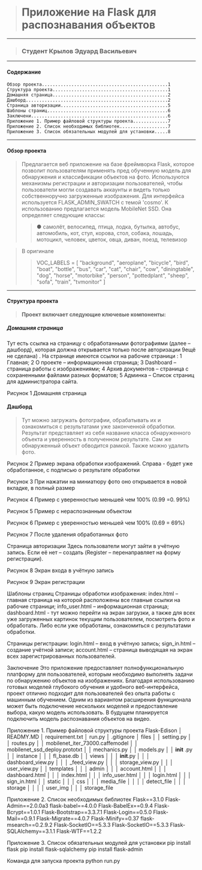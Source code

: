># Приложение на Flask для распознавания объектов
---
>### Студент Крылов Эдуард Васильевич
---
#### Содержание
    Обзор проекта...............................................1
    Структура проекта...........................................1
    Домашняя страница...........................................2
    Дашборд.....................................................2
    Страница авторизации........................................5
    Шаблоны страниц.............................................6
    Заключени...................................................6
    Приложение 1. Пример файловой структуры проекта.............7
    Приложение 2. Список необходимых библиотек..................7
    Приложение 3. Список обязательных модулей для установки.....8
---

#### Обзор проекта
> Предлагается веб приложение на базе фреймворка Flask, которое позволит пользователям применять пред обученную модель для обнаружения и классификации объектов на фото.
Используются механизмы регистрации и авторизации пользователей, чтобы пользователи могли создавать аккаунты и видеть только собственноручно загруженные изображения. Для интерфейса используется FLASK_ADMIN_SWATCH с темой 'cosmo'.
> К использованию предлагается модель MobileNet SSD. Она определяет следующие классы:
>> ●	самолёт, велосипед, птица, лодка, бутылка, автобус, автомобиль, кот, стул, корова, стол, собака, лошадь, мотоцикл, человек, цветок, овца, диван, поезд, телевизор

> В оригинале
>> VOC_LABELS = [
    "background", "aeroplane", "bicycle", "bird", "boat", "bottle",
    "bus", "car", "cat", "chair", "cow", "diningtable",
    "dog", "horse", "motorbike", "person", "pottedplant",
    "sheep", "sofa", "train", "tvmonitor"
]

---
#### Структура проекта
> __Проект включает следующие ключевые компоненты:__
##### Домашняя страница

Тут есть ссылка на страницу с обработанными фотографиями (далее – дашборд), которая должна открывается только после авторизации 9ещё не сделана)
. На странице имеются ссылки на рабочие страници :
1 Главная;
2 О проекте – информационная страница;
3 Dashboard – страница работы с изображениями;
4 Архив документов – страница с сохраненными файлами разных форматов;
5 Админка – Список страниц для администратора сайта.
 
Рисунок 1 Домашняя страница

#### Дашборд
> Тут можно загружать фотографии, обрабатывать их и ознакомиться с результатами уже законченной обработки.
Результат представляет из себя название класса обнаруженного объекта и уверенность в полученном результате.
Сам же обнаруженный объект обводится рамкой. Также можно удалить фото.
 
Рисунок 2 Пример экрана обработки изображений. Справа - будет уже обработанное, с подписью о результате обработки
 
Рисунок 3 При нажатии на миниатюру фото оно открывается в новой вкладке, в полный размер
 
Рисунок 4 Пример с уверенностью меньшей чем 100% (0.99 =0. 99%)
 
Рисунок 5 Пример с нераспознанным объектом
 
Рисунок 6 Пример с уверенностью меньшей чем 100% (0.69 = 69%)
 
Рисунок 7 После удаления обработанных фото

Страница авторизации
Здесь пользователи могут зайти в учётную запись.
Если её нет – создать (Register – перенаправляет на форму регистрации).
 
Рисунок 8 Экран входа в учётную запись
 
Рисунок 9 Экран регистрации

Шаблоны страниц
Страницы обработки изображения:
index.html – главная страница на которой расположены все главные ссылки на рабочие страници;
info_user.html – информационная страница;
dashboard.html - тут можно перейти на экран загрузки, а также для всех уже загруженных картинок текущим пользователем, посмотреть фото и обработать. Либо если уже обработаны, ознакомиться с результатами обработки.

Страницы регистрации:
login.html – вход в учётную запись;
sign_in.html – создание учётной записи;
account.html – страница выводящая на экран всех зарегистрированных пользователей.

Заключение
Это приложение предоставляет полнофункциональную платформу для пользователей, которым необходимо выполнять задачи по обнаружению объектов на изображениях. Благодаря использованию готовых моделей глубокого обучения и удобного веб-интерфейса, проект отлично подходит для пользователей без опыта работы с машинным обучением. Одним из вариантом расширения функционала может быть подключение нескольких моделей и предоставление выбора, какую модель использовать.
В будущем планируется подключить модель распознавания объектов на видео.






Приложение 1. Пример файловой структуры проекта
Flask-Edison
│   READMY.MD
│   requirement.txt
│   run.py
│   .gitignore
│   files
│   │   setting.py
│   │   routes.py
│   │   mobilenet_iter_73000.caffemodel
│   │   mobilenet_ssd_deploy.prototxt
│   │   mechanics.py
│   │   models.py
│   │   __init__ .py
│   │   instance
│   │   │   fl_base.db
│   │   views
│   │   │   __init__.py
│   │   │   dashboard_view.py
│   │   │   _feed_view.py
│   │   │   storage_view.py
│   │   │   user_view.py
│   │   templates
│   │   │   admin
│   │   │   account.html
│   │   │   dashboard.html
│   │   │   index.html
│   │   │   info_user.html
│   │   │   login.html
│   │   │   sign_in.html
│   │   static
│   │   │   css
│   │   │   media_file
│   │   │   │   detect_file
│   │   │   storage
│   │   │   │   user_img
│   │   │   storage_file

Приложение 2. Список необходимых библиотек
Flask==3.1.0
Flask-Admin==2.0.0a3
flask-babel==4.0.0
Flask-BabelEx==0.9.4
Flask-Bcrypt==1.0.1
Flask-Bootstrap==3.3.7.1
Flask-Login==0.5.0
Flask-Mail==0.9.1
Flask-Migrate==4.0.7
Flask-Minify==0.37
flask-msearch==0.2.9.2
Flask-SocketIO==5.3.3
Flask-SocketIO==5.3.3
Flask-SQLAlchemy==3.1.1
Flask-WTF==1.2.2

Приложение 3. Список обязательных модулей для установки
pip install flask
pip install flask-sqlalchemy
pip install flask-admin

Команда для запуска проекта
python run.py


